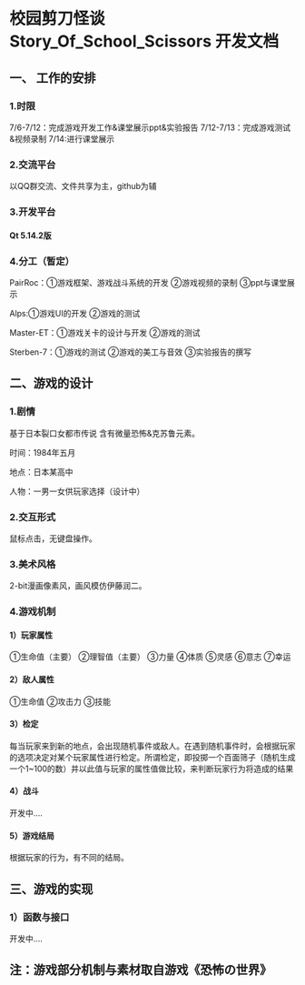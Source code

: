 # 校园剪刀怪谈 Story_Of_School_Scissors 开发文档
## 一、 工作的安排
### 1.时限
7/6-7/12：完成游戏开发工作&课堂展示ppt&实验报告
7/12-7/13：完成游戏测试&视频录制
7/14:进行课堂展示
### 2.交流平台
以QQ群交流、文件共享为主，github为辅
### 3.开发平台
#### Qt 5.14.2版
### 4.分工（暂定）
PairRoc：①游戏框架、游戏战斗系统的开发 ②游戏视频的录制 ③ppt与课堂展示

Alps:①游戏UI的开发 ②游戏的测试

Master-ET：①游戏关卡的设计与开发 ②游戏的测试

Sterben-7：①游戏的测试 ②游戏的美工与音效 ③实验报告的撰写

## 二、游戏的设计
### 1.剧情
基于日本裂口女都市传说 含有微量恐怖&克苏鲁元素。

时间：1984年五月

地点：日本某高中

人物：一男一女供玩家选择（设计中）
### 2.交互形式
鼠标点击，无键盘操作。
### 3.美术风格
2-bit漫画像素风，画风模仿伊藤润二。
### 4.游戏机制
#### 1）玩家属性
①生命值（主要）
②理智值（主要）
③力量
④体质
⑤灵感
⑥意志
⑦幸运
#### 2）敌人属性
①生命值
②攻击力
③技能
#### 3）检定
每当玩家来到新的地点，会出现随机事件或敌人。在遇到随机事件时，会根据玩家的选项决定对某个玩家属性进行检定。所谓检定，即投掷一个百面筛子（随机生成一个1~100的数）并以此值与玩家的属性值做比较，来判断玩家行为将造成的结果
#### 4）战斗
开发中....
#### 5）游戏结局
根据玩家的行为，有不同的结局。

## 三、游戏的实现
### 1）函数与接口
开发中....

## 注：游戏部分机制与素材取自游戏《恐怖の世界》
